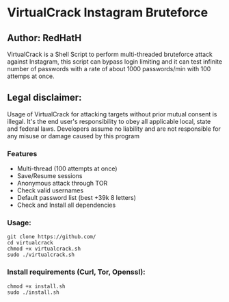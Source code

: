 # VirtualCrack Instagram Bruteforce
## Author: RedHatH
VirtualCrack is a Shell Script to perform multi-threaded bruteforce attack against Instagram, this script can bypass login limiting and it can test infinite number of passwords with a rate of about 1000 passwords/min with 100 attemps at once.

## Legal disclaimer:
Usage of VirtualCrack for attacking targets without prior mutual consent is illegal. It's the end user's responsibility to obey all applicable local, state and federal laws. Developers assume no liability and are not responsible for any misuse or damage caused by this program 

### Features
- Multi-thread (100 attempts at once)
- Save/Resume sessions
- Anonymous attack through TOR
- Check valid usernames
- Default password list (best +39k 8 letters)
- Check and Install all dependencies

### Usage:
```
git clone https://github.com/
cd virtualcrack
chmod +x virtualcrack.sh
sudo ./virtualcrack.sh
```

### Install requirements (Curl, Tor, Openssl):

```
chmod +x install.sh
sudo ./install.sh
```
